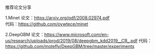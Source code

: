 推荐论文分享

1.Minet
论文：https://arxiv.org/pdf/2008.02974.pdf  
代码：https://github.com/oywtece/minet

2.DeepGBM 
论文：https://www.microsoft.com/en-us/research/uploads/prod/2019/08/deepgbm_kdd2019__CR_.pdf
代码：https://github.com/motefly/DeepGBM/tree/master/experiments

